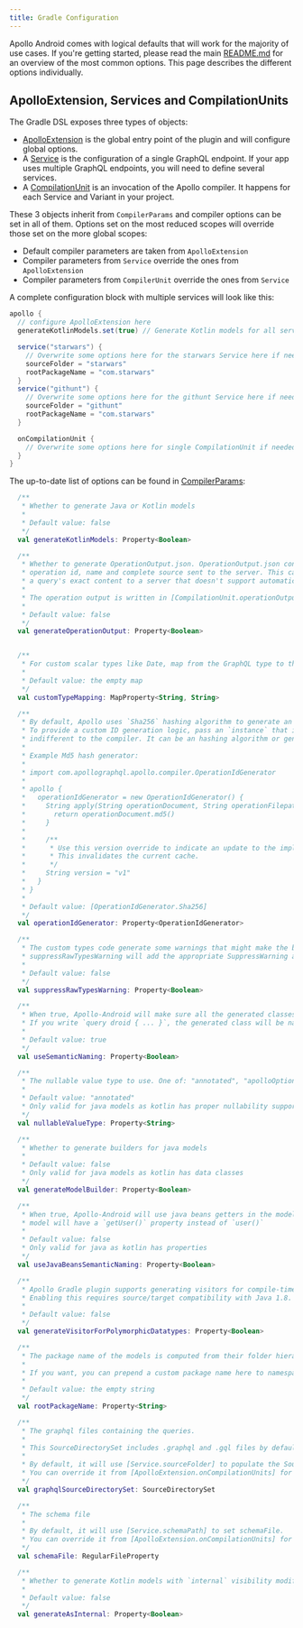 ```yaml
---
title: Gradle Configuration 
---
```


Apollo Android comes with logical defaults that will work for the majority of use cases. If you're getting started, please read the main [README.md](https://github.com/apollographql/apollo-android/blob/master/README.md) for an overview of the most common options. This page describes the different options individually.
 
## ApolloExtension, Services and CompilationUnits

The Gradle DSL exposes three types of objects:

* [ApolloExtension](https://github.com/apollographql/apollo-android/blob/master/apollo-gradle-plugin/src/main/kotlin/com/apollographql/apollo/gradle/api/ApolloExtension.kt) is the global entry point of the plugin and will configure global options.
* A [Service](https://github.com/apollographql/apollo-android/blob/master/apollo-gradle-plugin/src/main/kotlin/com/apollographql/apollo/gradle/api/Service.kt) is the configuration of a single GraphQL endpoint. If your app uses multiple GraphQL endpoints, you will need to define several services. 
* A [CompilationUnit](https://github.com/apollographql/apollo-android/blob/master/apollo-gradle-plugin/src/main/kotlin/com/apollographql/apollo/gradle/api/CompilationUnit.kt) is an invocation of the Apollo compiler. It happens for each Service and Variant in your project.

These 3 objects inherit from `CompilerParams` and compiler options can be set in all of them. Options set on the most reduced scopes will override those set on the more global scopes:

* Default compiler parameters are taken from `ApolloExtension`
* Compiler parameters from `Service` override the ones from `ApolloExtension`
* Compiler parameters from `CompilerUnit` override the ones from `Service` 

A complete configuration block with multiple services will look like this:

```groovy
apollo {
  // configure ApolloExtension here
  generateKotlinModels.set(true) // Generate Kotlin models for all services

  service("starwars") {
    // Overwrite some options here for the starwars Service here if needed
    sourceFolder = "starwars"
    rootPackageName = "com.starwars"
  }
  service("githunt") {
    // Overwrite some options here for the githunt Service here if needed
    sourceFolder = "githunt"
    rootPackageName = "com.starwars"
  }

  onCompilationUnit {
    // Overwrite some options here for single CompilationUnit if needed
  }
}

```

The up-to-date list of options can be found in [CompilerParams](https://github.com/apollographql/apollo-android/blob/master/apollo-gradle-plugin/src/main/kotlin/com/apollographql/apollo/gradle/api/CompilerParams.kt):

```kotlin
  /**
   * Whether to generate Java or Kotlin models
   *
   * Default value: false
   */
  val generateKotlinModels: Property<Boolean>

  /**
   * Whether to generate OperationOutput.json. OperationOutput.json contains information such as
   * operation id, name and complete source sent to the server. This can be used to upload
   * a query's exact content to a server that doesn't support automatic persisted queries.
   *
   * The operation output is written in [CompilationUnit.operationOutputFile]
   *
   * Default value: false
   */
  val generateOperationOutput: Property<Boolean>


  /**
   * For custom scalar types like Date, map from the GraphQL type to the jvm/kotlin type.
   *
   * Default value: the empty map
   */
  val customTypeMapping: MapProperty<String, String>

  /**
   * By default, Apollo uses `Sha256` hashing algorithm to generate an ID for the query.
   * To provide a custom ID generation logic, pass an `instance` that implements the [OperationIdGenerator]. How the ID is generated is
   * indifferent to the compiler. It can be an hashing algorithm or generated by a backend.
   *
   * Example Md5 hash generator:
   *
   * import com.apollographql.apollo.compiler.OperationIdGenerator
   *
   * apollo {
   *   operationIdGenerator = new OperationIdGenerator() {
   *     String apply(String operationDocument, String operationFilepath) {
   *       return operationDocument.md5()
   *     }
   *
   *     /**
   *      * Use this version override to indicate an update to the implementation.
   *      * This invalidates the current cache.
   *      */
   *     String version = "v1"
   *   }
   * }
   *
   * Default value: [OperationIdGenerator.Sha256]
   */
  val operationIdGenerator: Property<OperationIdGenerator>

  /**
   * The custom types code generate some warnings that might make the build fail.
   * suppressRawTypesWarning will add the appropriate SuppressWarning annotation
   *
   * Default value: false
   */
  val suppressRawTypesWarning: Property<Boolean>

  /**
   * When true, Apollo-Android will make sure all the generated classes end with 'Query' or 'Mutation'.
   * If you write `query droid { ... }`, the generated class will be named 'DroidQuery'.
   *
   * Default value: true
   */
  val useSemanticNaming: Property<Boolean>

  /**
   * The nullable value type to use. One of: "annotated", "apolloOptional", "guavaOptional", "javaOptional", "inputType"
   *
   * Default value: "annotated"
   * Only valid for java models as kotlin has proper nullability support
   */
  val nullableValueType: Property<String>

  /**
   * Whether to generate builders for java models
   *
   * Default value: false
   * Only valid for java models as kotlin has data classes
   */
  val generateModelBuilder: Property<Boolean>

  /**
   * When true, Apollo-Android will use java beans getters in the models. If you request a property named 'user', the generated
   * model will have a `getUser()` property instead of `user()`
   *
   * Default value: false
   * Only valid for java as kotlin has properties
   */
  val useJavaBeansSemanticNaming: Property<Boolean>

  /**
   * Apollo Gradle plugin supports generating visitors for compile-time safe handling of polymorphic datatypes.
   * Enabling this requires source/target compatibility with Java 1.8.
   *
   * Default value: false
   */
  val generateVisitorForPolymorphicDatatypes: Property<Boolean>

  /**
   * The package name of the models is computed from their folder hierarchy like for java sources.
   *
   * If you want, you can prepend a custom package name here to namespace your models.
   *
   * Default value: the empty string
   */
  val rootPackageName: Property<String>

  /**
   * The graphql files containing the queries.
   *
   * This SourceDirectorySet includes .graphql and .gql files by default.
   *
   * By default, it will use [Service.sourceFolder] to populate the SourceDirectorySet.
   * You can override it from [ApolloExtension.onCompilationUnits] for more advanced use cases
   */
  val graphqlSourceDirectorySet: SourceDirectorySet

  /**
   * The schema file
   *
   * By default, it will use [Service.schemaPath] to set schemaFile.
   * You can override it from [ApolloExtension.onCompilationUnits] for more advanced use cases
   */
  val schemaFile: RegularFileProperty

  /**
   * Whether to generate Kotlin models with `internal` visibility modifier.
   *
   * Default value: false
   */
  val generateAsInternal: Property<Boolean>
```





